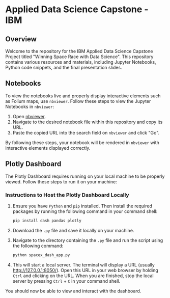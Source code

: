 # Applied Data Science Capstone - IBM

## Overview

Welcome to the repository for the IBM Applied Data Science Capstone Project titled "Winning Space Race with Data Science". This repository contains various resources and materials, including Jupyter Notebooks, Python code snippets, and the final presentation slides.

## Notebooks

To view the notebooks live and properly display interactive elements such as Folium maps, use `nbviewer`. Follow these steps to view the Jupyter Notebooks in `nbviewer`:

1. Open [nbviewer](https://nbviewer.jupyter.org/).
2. Navigate to the desired notebook file within this repository and copy its URL.
3. Paste the copied URL into the search field on `nbviewer` and click "Go".

By following these steps, your notebook will be rendered in `nbviewer` with interactive elements displayed correctly.

## Plotly Dashboard

The Plotly Dashboard requires running on your local machine to be properly viewed. Follow these steps to run it on your machine:

### Instructions to Host the Plotly Dashboard Locally

1. Ensure you have `Python` and `pip` installed. Then install the required packages by running the following command in your command shell:

    ```bash
    pip install dash pandas plotly
    ```

2. Download the `.py` file and save it locally on your machine.
3. Navigate to the directory containing the `.py` file and run the script using the following command:

    ```bash
    python spacex_dash_app.py
    ```

4. This will start a local server. The terminal will display a URL (usually http://127.0.0.1:8050/). Open this URL in your web browser by holding `Ctrl` and clicking on the URL. When you are finished, stop the local server by pressing `Ctrl` + `C` in your command shell.

You should now be able to view and interact with the dashboard.
